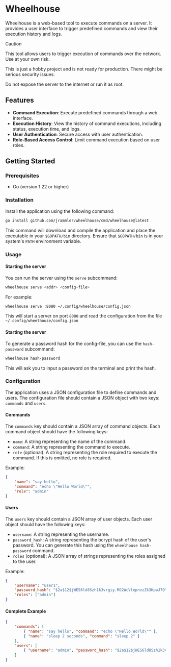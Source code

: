 # Wheelhouse

Wheelhouse is a web-based tool to execute commands on a server. It provides a user interface to trigger predefined commands and view their execution history and logs.

> [!CAUTION]
> This tool allows users to trigger execution of commands over the network.
> Use at your own risk.
>
> This is just a hobby project and is not ready for production.
> There might be serious security issues.
> 
> Do not expose the server to the internet or run it as root.

## Features

-   **Command Execution**: Execute predefined commands through a web interface.
-   **Execution History**: View the history of command executions, including status, execution time, and logs.
-   **User Authentication**: Secure access with user authentication.
-   **Role-Based Access Control**: Limit command execution based on user roles.

## Getting Started

### Prerequisites

- Go (version 1.22 or higher)

### Installation

Install the application using the following command:

```bash
go install github.com/jrammler/wheelhouse/cmd/wheelhouse@latest
```

This command will download and compile the application and place the executable in your `$GOPATH/bin` directory. Ensure that `$GOPATH/bin` is in your system's `PATH` environment variable.

### Usage

#### Starting the server

You can run the server using the `serve` subcommand:

```bash
wheelhouse serve <addr> <config-file>
```

For example:

```bash
wheelhouse serve :8080 ~/.config/wheelhouse/config.json
```

This will start a server on port `8080` and read the configuration from the file `~/.config/wheelhouse/config.json`

#### Starting the server

To generate a password hash for the config-file, you can use the `hash-password` subcommand:

```bash
wheelhouse hash-password
```

This will ask you to input a password on the terminal and print the hash.

### Configuration

The application uses a JSON configuration file to define commands and users. The configuration file should contain a JSON object with two keys: `commands` and `users`.

#### Commands

The `commands` key should contain a JSON array of command objects. Each command object should have the following keys:

-   `name`: A string representing the name of the command.
-   `command`: A string representing the command to execute.
-   `role` (optional): A string representing the role required to execute the command. If this is omitted, no role is required.

Example:

```json
{
    "name": "say hello",
    "command": "echo \"Hello World\"",
    "role": "admin"
}
```

#### Users

The `users` key should contain a JSON array of user objects. Each user object should have the following keys:

-   `username`: A string representing the username.
-   `password_hash`: A string representing the bcrypt hash of the user's password. You can generate this hash using the `wheelhouse hash-password` command.
-   `roles` (optional): A JSON array of strings representing the roles assigned to the user.

Example:

```json
{
    "username": "user1",
    "password_hash": "$2a$12$jWES6ld8Szh1k3vrgiy.RO2WcVlepnvzZk3KpwJ7OY44lKpO4beg2",
    "roles": ["admin"]
}
```

#### Complete Example

```json
{
    "commands": [
        { "name": "say hello", "command": "echo \"Hello World\"" },
        { "name": "sleep 2 seconds", "command": "sleep 2" }
    ],
    "users": [
        { "username": "admin", "password_hash": "$2a$12$jWES6ld8Szh1k3vrgiy.RO2WcVlepnvzZk3KpwJ7OY44lKpO4beg2" }
    ]
}
```
